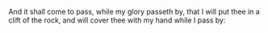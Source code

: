 And it shall come to pass, while my glory passeth by, that I will put thee in a clift of the rock, and will cover thee with my hand while I pass by:
